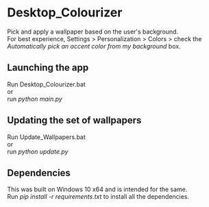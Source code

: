 # Desktop_Colourizer
Pick and apply a wallpaper based on the user's background.
<br>
For best experience,
Settings > Personalization > Colors > check the *Automatically pick an accent color from my background* box.
## Launching the app
Run Desktop_Colourizer.bat
<br>
or
<br>
run *python main.py*

## Updating the set of wallpapers
Run Update_Wallpapers.bat
<br>
or
<br>
run *python update.py*

## Dependencies
This was built on Windows 10 x64 and is intended for the same.
<br>
Run *pip install -r requirements.txt* to install all the dependencies.
